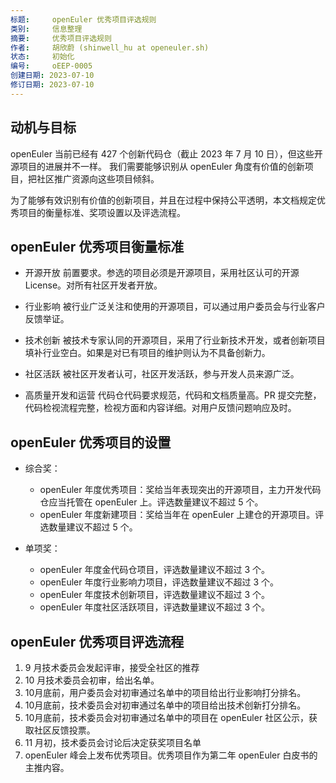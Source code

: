 ```yaml
---
标题:     openEuler 优秀项目评选规则
类别:     信息整理
摘要:     优秀项目评选规则
作者:     胡欣蔚 (shinwell_hu at openeuler.sh)
状态:     初始化
编号:     oEEP-0005
创建日期: 2023-07-10
修订日期: 2023-07-10
---
```


## 动机与目标

openEuler 当前已经有 427 个创新代码仓（截止 2023 年 7 月 10 日），但这些开源项目的进展并不一样。
我们需要能够识别从 openEuler 角度有价值的创新项目，把社区推广资源向这些项目倾斜。

为了能够有效识别有价值的创新项目，并且在过程中保持公平透明，本文档规定优秀项目的衡量标准、奖项设置以及评选流程。


## openEuler 优秀项目衡量标准

- 开源开放
  前置要求。参选的项目必须是开源项目，采用社区认可的开源 License。对所有社区开发者开放。

- 行业影响
  被行业广泛关注和使用的开源项目，可以通过用户委员会与行业客户反馈举证。

- 技术创新
  被技术专家认同的开源项目，采用了行业新技术开发，或者创新项目填补行业空白。如果是对已有项目的维护则认为不具备创新力。

- 社区活跃
  被社区开发者认可，社区开发活跃，参与开发人员来源广泛。

- 高质量开发和运营
  代码仓代码要求规范，代码和文档质量高。PR 提交完整，代码检视流程完整，检视方面和内容详细。对用户反馈问题响应及时。
  
## openEuler 优秀项目的设置

- 综合奖：
  - openEuler 年度优秀项目：奖给当年表现突出的开源项目，主力开发代码仓应当托管在 openEuler 上。评选数量建议不超过 5 个。
  - openEuler 年度新建项目：奖给当年在 openEuler 上建仓的开源项目。评选数量建议不超过 5 个。

- 单项奖：
  - openEuler 年度金代码仓项目，评选数量建议不超过 3 个。
  - openEuler 年度行业影响力项目，评选数量建议不超过 3 个。
  - openEuler 年度技术创新项目，评选数量建议不超过 3 个。
  - openEuler 年度社区活跃项目，评选数量建议不超过 3 个。

## openEuler 优秀项目评选流程

1. 9 月技术委员会发起评审，接受全社区的推荐
2. 10 月技术委员会初审，给出名单。
3. 10月底前，用户委员会对初审通过名单中的项目给出行业影响打分排名。
4. 10月底前，技术委员会对初审通过名单中的项目给出技术创新打分排名。
5. 10月底前，技术委员会对初审通过名单中的项目在 openEuler 社区公示，获取社区反馈投票。
6. 11 月初，技术委员会讨论后决定获奖项目名单
7. openEuler 峰会上发布优秀项目。优秀项目作为第二年 openEuler 白皮书的主推内容。

